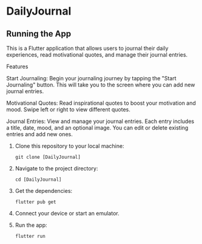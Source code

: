 # DailyJournal

## Running the App

This is a Flutter application that allows users to journal their daily experiences, read motivational quotes, and manage their journal entries.

Features

Start Journaling: Begin your journaling journey by tapping the "Start Journaling" button. This will take you to the screen where you can add new journal entries.

Motivational Quotes: Read inspirational quotes to boost your motivation and mood. Swipe left or right to view different quotes.

Journal Entries: View and manage your journal entries. Each entry includes a title, date, mood, and an optional image. You can edit or delete existing entries and add new ones.



1. Clone this repository to your local machine:

    ```
    git clone [DailyJournal]
    ```

2. Navigate to the project directory:

    ```
    cd [DailyJournal]
    ```

3. Get the dependencies:

    ```
    flutter pub get
    ```

4. Connect your device or start an emulator.

5. Run the app:

    ```
    flutter run
    ```
